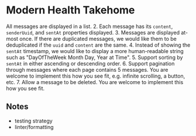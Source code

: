 # Modern Health Takehome

All messages are displayed in a list.
2. Each message has its `content`, `senderUuid`, and `sentAt` properties displayed.
3. Messages are displayed at-most once. If there are duplicated messages, we would like
them to be deduplicated if the `uuid` and `content` are the same.
4. Instead of showing the `sentAt` timestamp, we would like to display a more
human-readable string such as "DayOfTheWeek Month Day, Year at Time".
5. Support sorting by `sentAt` in either ascending or descending order.
6. Support pagination through messages where each page contains 5 messages. You are
welcome to implement this how you see fit, e.g. infinite scrolling, a button, etc.
7. Allow a message to be deleted. You are welcome to implement this how you see fit.


## Notes
- testing strategy
- linter/formatting
